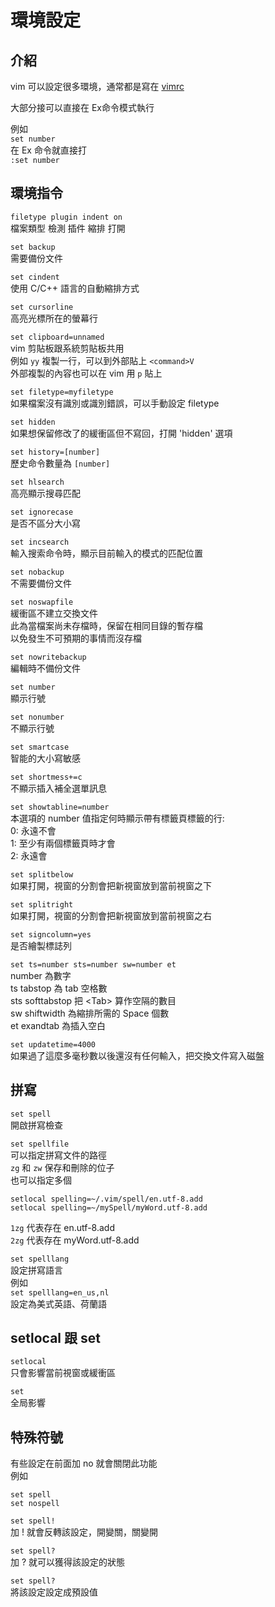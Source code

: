 # 環境設定

## 介紹

vim 可以設定很多環境，通常都是寫在 [vimrc](shen-me-shi-vimrc/)

大部分接可以直接在 Ex命令模式執行

例如  
`set number`  
在 Ex 命令就直接打  
`:set number`

## 環境指令

`filetype plugin indent on`  
檔案類型 檢測 插件 縮排 打開

`set backup`  
需要備份文件

`set cindent`  
使用 C/C++ 語言的自動縮排方式

`set cursorline`  
高亮光標所在的螢幕行

`set clipboard=unnamed`  
vim 剪貼板跟系統剪貼板共用  
例如 `yy` 複製一行，可以到外部貼上 `<command>V`  
外部複製的內容也可以在 vim 用 `p` 貼上

`set filetype=myfiletype`  
如果檔案沒有識別或識別錯誤，可以手動設定 filetype

`set hidden`  
如果想保留修改了的緩衝區但不寫回，打開 'hidden' 選項

`set history=[number]`  
歷史命令數量為 `[number]`

`set hlsearch`  
高亮顯示搜尋匹配

`set ignorecase`  
是否不區分大小寫

`set incsearch`  
輸入搜索命令時，顯示目前輸入的模式的匹配位置

`set nobackup`  
不需要備份文件

`set noswapfile`  
緩衝區不建立交換文件  
此為當檔案尚未存檔時，保留在相同目錄的暫存檔  
以免發生不可預期的事情而沒存檔

`set nowritebackup`  
編輯時不備份文件

`set number`  
顯示行號

`set nonumber`  
不顯示行號

`set smartcase`  
智能的大小寫敏感

`set shortmess+=c`  
不顯示插入補全選單訊息

`set showtabline=number`  
本選項的 number 值指定何時顯示帶有標籤頁標籤的行:  
 0: 永遠不會  
1: 至少有兩個標籤頁時才會  
2: 永遠會

`set splitbelow`  
如果打開，視窗的分割會把新視窗放到當前視窗之下

`set splitright`  
如果打開，視窗的分割會把新視窗放到當前視窗之右

`set signcolumn=yes`  
是否繪製標誌列

`set ts=number sts=number sw=number et`  
number 為數字  
ts tabstop 為 tab 空格數  
sts softtabstop 把 &lt;Tab&gt; 算作空隔的數目  
sw shiftwidth 為縮排所需的 Space 個數  
et exandtab 為插入空白

`set updatetime=4000`  
如果過了這麼多毫秒數以後還沒有任何輸入，把交換文件寫入磁盤

## 拼寫

`set spell`  
開啟拼寫檢查

`set spellfile`  
可以指定拼寫文件的路徑  
`zg` 和 `zw` 保存和刪除的位子  
也可以指定多個

```text
setlocal spelling=~/.vim/spell/en.utf-8.add
setlocal spelling=~/mySpell/myWord.utf-8.add
```

`1zg` 代表存在 en.utf-8.add  
`2zg` 代表存在 myWord.utf-8.add

`set spelllang`  
設定拼寫語言  
例如  
`set spelllang=en_us,nl`  
設定為美式英語、荷蘭語

## setlocal 跟 set

`setlocal`  
只會影響當前視窗或緩衝區

`set`  
全局影響

## 特殊符號

有些設定在前面加 no 就會關閉此功能  
例如

```text
set spell
set nospell
```

`set spell!`  
加 ! 就會反轉該設定，開變關，關變開

`set spell?`  
加 ? 就可以獲得該設定的狀態

`set spell?`  
將該設定設定成預設值

